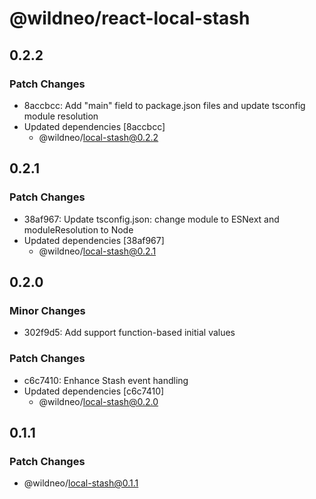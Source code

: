 # @wildneo/react-local-stash

## 0.2.2

### Patch Changes

- 8accbcc: Add "main" field to package.json files and update tsconfig module resolution
- Updated dependencies [8accbcc]
  - @wildneo/local-stash@0.2.2

## 0.2.1

### Patch Changes

- 38af967: Update tsconfig.json: change module to ESNext and moduleResolution to Node
- Updated dependencies [38af967]
  - @wildneo/local-stash@0.2.1

## 0.2.0

### Minor Changes

- 302f9d5: Add support function-based initial values

### Patch Changes

- c6c7410: Enhance Stash event handling
- Updated dependencies [c6c7410]
  - @wildneo/local-stash@0.2.0

## 0.1.1

### Patch Changes

- @wildneo/local-stash@0.1.1
